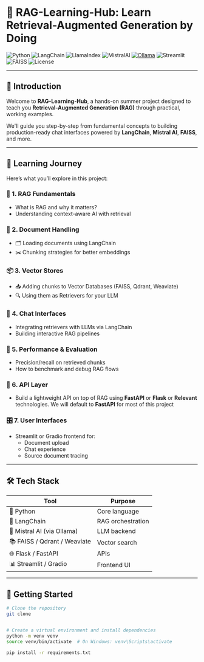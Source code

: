 # 🧠 RAG-Learning-Hub: Learn Retrieval-Augmented Generation by Doing

![Python](https://img.shields.io/badge/Python-3.9%2B-blue?logo=python)
![LangChain](https://img.shields.io/badge/LangChain-%F0%9F%A6%8A-green)
![LlamaIndex](https://img.shields.io/badge/LlamaIndex-%F0%9F%90%AD%20Indexing-orange)
![MistralAI](https://img.shields.io/badge/Mistral-AI-orange?logo=ai)
[![Ollama](https://img.shields.io/badge/Ollama-%F0%9F%96%A5%EF%B8%8F%20Local%20LLMs-darkgreen)](https://ollama.com)
![Streamlit](https://img.shields.io/badge/Streamlit-%E2%9D%A4-red?logo=streamlit)
![FAISS](https://img.shields.io/badge/FAISS-VectorDB-blueviolet)
![License](https://img.shields.io/badge/License-MIT-lightgrey)

---

## 🌟 Introduction

Welcome to **RAG-Learning-Hub**, a hands-on summer project designed to teach you **Retrieval-Augmented Generation (RAG)** through practical, working examples.

We'll guide you step-by-step from fundamental concepts to building production-ready chat interfaces powered by **LangChain**, **Mistral AI**, **FAISS**, and more.

---

## 🧭 Learning Journey

Here’s what you’ll explore in this project:

### 🔹 1. RAG Fundamentals
- What is RAG and why it matters?
- Understanding context-aware AI with retrieval

### 📄 2. Document Handling
- 🗂️ Loading documents using LangChain
- ✂️ Chunking strategies for better embeddings

### 📦 3. Vector Stores
- 📥 Adding chunks to Vector Databases (FAISS, Qdrant, Weaviate)
- 🔍 Using them as Retrievers for your LLM

### 💬 4. Chat Interfaces
- Integrating retrievers with LLMs via LangChain
- Building interactive RAG pipelines

### 🧪 5. Performance & Evaluation
- Precision/recall on retrieved chunks
- How to benchmark and debug RAG flows

### 🔌 6. API Layer
- Build a lightweight API on top of RAG using **FastAPI** or **Flask** or **Relevant** technologies.  We will default to **FastAPI** for most of this project

### 🎛️ 7. User Interfaces
- Streamlit or Gradio frontend for:
  - Document upload
  - Chat experience
  - Source document tracing

---

## 🛠️ Tech Stack

| Tool | Purpose |
|------|---------|
| 🐍 Python | Core language |
| 🔗 LangChain | RAG orchestration |
| 🧠 Mistral AI (via Ollama) | LLM backend |
| 📚 FAISS / Qdrant / Weaviate | Vector search |
| 🌐 Flask / FastAPI | APIs |
| 📊 Streamlit / Gradio | Frontend UI |

---

## 🚀 Getting Started

```bash
# Clone the repository
git clone 


# Create a virtual environment and install dependencies
python -m venv venv
source venv/bin/activate  # On Windows: venv\Scripts\activate

pip install -r requirements.txt
